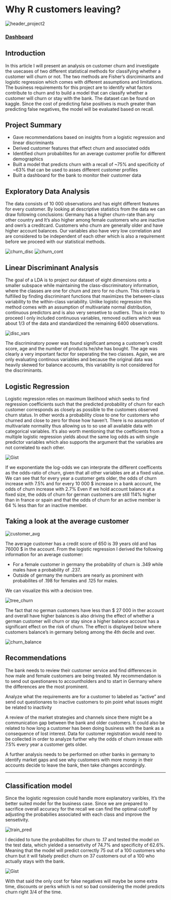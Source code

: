 # Why R customers leaving?

![header_project2](https://user-images.githubusercontent.com/96744665/148269540-a351e930-3108-4c51-8bff-f5da8ccfac6b.jpg)
### [Dashboard](https://public.tableau.com/app/profile/gabriele.frattini/viz/CustomerChurnAnalysis_16394869852050/Dashboard1)


## Introduction
In this article I will present an analysis on customer churn and investigate the usecases of two different statistical methods for classifying whether a customer will churn or not. The two methods are Fisher’s disrciminants and logistic regression which comes with different assumptions and limitations.
The business requirements for this project are to identify what factors contribute to churn and to build a model that can classify whether a customer will churn or stay with the bank. The dataset can be found on kaggle.
Since the cost of predicting false positives is much greater than predicting false negatives, the model will be evaluated based on recall.


## Project Summary
- Gave recommendations based on insights from a logistic regression and linear discriminants
- Derived customer features that effect churn and associated odds
- Identified churn probabilites for an average customer profile for different demographics
- Built a model that predicts churn with a recall of ~75% and specificity of ~63% that can be used to asses different customer profiles
- Built a dashboard for the bank to monitor their customer data


## Exploratory Data Analysis
The data consists of 10 000 observations and has eight different features for every customer. By looking at descriptive statistics from the data we can draw following conclusions:
Germany has a higher churn-rate than any other country and It’s also higher among female customers who are inactive and own’s a creditcard.
Customers who churn are generally older and have higher account balances.
Our variables also have very low correlation and are considered to be independent of each other which is also a requirement before we proceed with our statistical methods.

![churn_disc](https://user-images.githubusercontent.com/96744665/148269644-1a66c3a4-c661-4b08-9072-41e550cc8ff3.png)
![churn_cont](https://user-images.githubusercontent.com/96744665/148269656-39d095eb-caa1-47f4-9c91-316221447c80.png)


## Linear Discriminant Analysis
The goal of a LDA is to project our dataset of eight dimensions onto a smaller subspace while maintaining the class-discriminatory information, where the classes are one for churn and zero for no churn. This criteria is fulfilled by finding discriminant functions that maximizes the between-class variability to the within-class variability. Unlike logistic regression this method comes with an assumption of multivariate normal distribution, continuous predictors and is also very sensetive to outliers.
Thus in order to proceed I only included continuous variables, removed outliers which was about 1/3 of the data and standardized the remaining 6400 observations.

![disc_vars](https://user-images.githubusercontent.com/96744665/148269704-f9a83402-8f77-42d9-bb0f-e195a0d6f8d5.png)

The discriminatory power was found significant among a customer’s credit score, age and the number of products he/she has bought. The age was clearly a very important factor for seperating the two classes.
Again, we are only evaluating continous variables and because the original data was heavily skewed for balance accounts, this variability is not considered for the discriminants.


## Logistic Regression
Logistic regression relies on maximum likelihood which seeks to find regression coefficients such that the predicted probability of churn for each customer corresponds as closely as possible to the customers observed churn status. In other words a probability close to one for customers who churned and close to zero for those how haven’t.
There is no assumption of multivariate normality thus allowing us to so use all available data with categorical variables. It’s also worth mentioning that the coefficients from a multiple logistic regression yields about the same log odds as with single predictor variables which also supports the argument that the variables are not correlated to each other.


![Gist](https://gist.github.com/Gabriele-Frattini/f7af72770ba4b235b2853a7fb2625dcc#file-logistic-regression)


If we exponentiate the log-odds we can interprate the different coefficents as the odds-ratio of churn, given that all other variables are at a fixed value.
We can see that for every year a customer gets older, the odds of churn increase with 7.5% and for every 10 000 $ increase in a bank account, the odds of churn increase with 2.7%
Even if we hold account balance at a fixed size, the odds of churn for german customers are still 114% higher than in france or spain and that the odds of churn for an active member is 64 % less than for an inactive member.


## Taking a look at the average customer

![customer_avg](https://user-images.githubusercontent.com/96744665/148269888-b3d05597-1074-4949-8f45-34f9822ac233.jpeg)

The average customer has a credit score of 650 is 39 years old and has 76000 $ in the account.
From the logistic regression I derived the following information for an average customer:
- For a female customer in germany the probability of churn is .349 while males have a probability of .237.
- Outside of germany the numbers are nearly as prominent with probabilites of .198 for females and .125 for males.

We can visualize this with a decision tree.

![tree_churn](https://user-images.githubusercontent.com/96744665/148269966-bd080813-c825-4152-9f66-8a4f7efd9ba2.png)

The fact that no german customers have less than $ 27 000 in ther account and overall have higher balances is also driving the effect of whether a german customer will churn or stay since a higher balance account has a significant effect on the risk of churn. The effect is displayed below where customers balance’s in germany belong among the 4th decile and over.

![churn_balance](https://user-images.githubusercontent.com/96744665/148269986-4b8f2d76-25e7-467c-93bb-6359bc69804a.png)

## Recommendations
The bank needs to review their customer service and find differences in how male and female customers are being treated. My recommendation is to send out questionares to accountholders and to start in Germany where the differences are the most prominent.

Analyze what the requirements are for a customer to labeled as “active” and send out questionares to inactive customers to pin point what issues might be related to inactivity

A review of the market strategies and channels since there might be a communication gap between the bank and older customers. It could also be related to how long a customer has been doing business with the bank as a consequence of lost interest. Data for customer registration would need to be collected in order to analyze further why the odds of churn inrease with 7.5% every year a customer gets older.

A further analysis needs to be performed on other banks in germany to identify market gaps and see why customers with more money in their accounts decide to leave the bank, then take changes accordingly.

***

## Classification model
Since the logistic regression could handle more explanatory varibles, It’s the better suited model for the business case.
Since we are prepared to sacrifice overall accuracy for the recall we can find the optimal cutoff by adjusting the probabilies associated with each class and improve the sensetivity.

![train_pred](https://user-images.githubusercontent.com/96744665/148270069-c7bae040-df50-499b-88b8-b4a7335abdff.png)

I decided to tune the probabilites for churn to .17 and tested the model on the test data, which yielded a sensetivity of 74.7% and specificity of 62.6%.
Meaning that the model will predict correctly 75 out of a 100 customers who churn but it will falsely predict churn on 37 customers out of a 100 who actually stays with the bank.

![Gist](https://gist.github.com/Gabriele-Frattini/2427f8485f1816b8efdb4979d0b48245)

With that said the only cost for false negatives will maybe be some extra time, discounts or perks which is not so bad considering the model predicts churn right 3/4 of the time.

